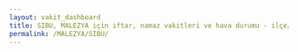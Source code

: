 ```yaml
---
layout: vakit_dashboard
title: SIBU, MALEZYA için iftar, namaz vakitleri ve hava durumu - ilçe/eyalet seç
permalink: /MALEZYA/SIBU/
---
```


<script type="text/javascript">
  var GLOBAL_COUNTRY = 'MALEZYA';
  var GLOBAL_CITY = 'SIBU';
  var GLOBAL_STATE = '';
  var lat = 72;
  var lon = 21;
</script>
